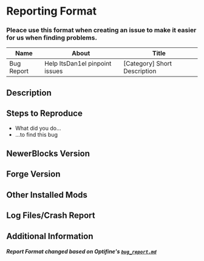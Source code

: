 # Reporting Format
### Pleace use this format when creating an issue to make it easier for us when finding problems.
|Name      |About|Title|
|----------|------------------------------|----|
|Bug Report|Help ItsDan1el pinpoint issues|[Category] Short Description|

## Description
## Steps to Reproduce
* What did you do...
* ...to find this bug
## NewerBlocks Version
## Forge Version
## Other Installed Mods
## Log Files/Crash Report
## Additional Information


##### Report Format changed based on Optifine's [`bug_report.md`](https://github.com/sp614x/optifine/blob/master/.github/ISSUE_TEMPLATE/bug_report.md)
